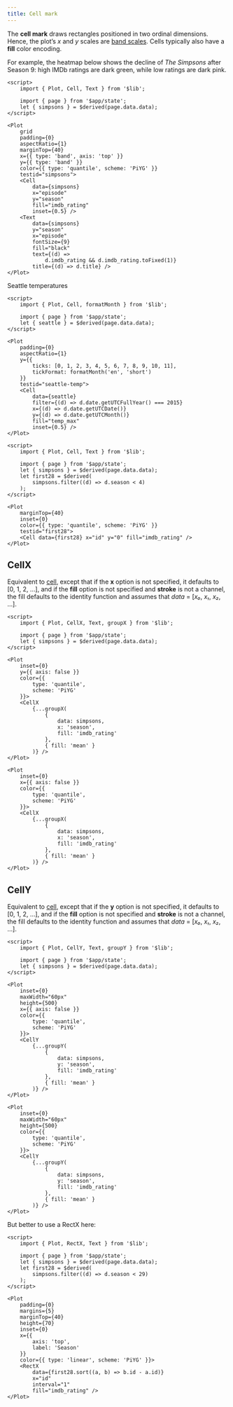 ```yaml
---
title: Cell mark
---
```


The **cell mark** draws rectangles positioned in two ordinal dimensions. Hence, the plot’s _x_ and _y_ scales are [band scales](https://observablehq.com/plot/features/scales). Cells typically also have a **fill** color encoding.

For example, the heatmap below shows the decline of _The Simpsons_ after Season 9: high IMDb ratings are dark green, while low ratings are dark pink.

```svelte live
<script>
    import { Plot, Cell, Text } from '$lib';

    import { page } from '$app/state';
    let { simpsons } = $derived(page.data.data);
</script>

<Plot
    grid
    padding={0}
    aspectRatio={1}
    marginTop={40}
    x={{ type: 'band', axis: 'top' }}
    y={{ type: 'band' }}
    color={{ type: 'quantile', scheme: 'PiYG' }}
    testid="simpsons">
    <Cell
        data={simpsons}
        x="episode"
        y="season"
        fill="imdb_rating"
        inset={0.5} />
    <Text
        data={simpsons}
        y="season"
        x="episode"
        fontSize={9}
        fill="black"
        text={(d) =>
            d.imdb_rating && d.imdb_rating.toFixed(1)}
        title={(d) => d.title} />
</Plot>
```

Seattle temperatures

```svelte live
<script>
    import { Plot, Cell, formatMonth } from '$lib';

    import { page } from '$app/state';
    let { seattle } = $derived(page.data.data);
</script>

<Plot
    padding={0}
    aspectRatio={1}
    y={{
        ticks: [0, 1, 2, 3, 4, 5, 6, 7, 8, 9, 10, 11],
        tickFormat: formatMonth('en', 'short')
    }}
    testid="seattle-temp">
    <Cell
        data={seattle}
        filter={(d) => d.date.getUTCFullYear() === 2015}
        x={(d) => d.date.getUTCDate()}
        y={(d) => d.date.getUTCMonth()}
        fill="temp_max"
        inset={0.5} />
</Plot>
```

```svelte live
<script>
    import { Plot, Cell, Text } from '$lib';

    import { page } from '$app/state';
    let { simpsons } = $derived(page.data.data);
    let first28 = $derived(
        simpsons.filter((d) => d.season < 4)
    );
</script>

<Plot
    marginTop={40}
    inset={0}
    color={{ type: 'quantile', scheme: 'PiYG' }}
    testid="first28">
    <Cell data={first28} x="id" y="0" fill="imdb_rating" />
</Plot>
```

## CellX

Equivalent to [cell](/marks/cell#Cell), except that if the **x** option is not specified, it defaults to \[0, 1, 2, …\], and if the **fill** option is not specified and **stroke** is not a channel, the fill defaults to the identity function and assumes that _data_ = \[_x₀_, _x₁_, _x₂_, …\].

```svelte live
<script>
    import { Plot, CellX, Text, groupX } from '$lib';

    import { page } from '$app/state';
    let { simpsons } = $derived(page.data.data);
</script>

<Plot
    inset={0}
    y={{ axis: false }}
    color={{
        type: 'quantile',
        scheme: 'PiYG'
    }}>
    <CellX
        {...groupX(
            {
                data: simpsons,
                x: 'season',
                fill: 'imdb_rating'
            },
            { fill: 'mean' }
        )} />
</Plot>
```

```svelte -
<Plot
    inset={0}
    x={{ axis: false }}
    color={{
        type: 'quantile',
        scheme: 'PiYG'
    }}>
    <CellX
        {...groupX(
            {
                data: simpsons,
                x: 'season',
                fill: 'imdb_rating'
            },
            { fill: 'mean' }
        )} />
</Plot>
```

## CellY

Equivalent to [cell](/marks/cell#Cell), except that if the **y** option is not specified, it defaults to \[0, 1, 2, …\], and if the **fill** option is not specified and **stroke** is not a channel, the fill defaults to the identity function and assumes that _data_ = \[_x₀_, _x₁_, _x₂_, …\].

```svelte live
<script>
    import { Plot, CellY, Text, groupY } from '$lib';

    import { page } from '$app/state';
    let { simpsons } = $derived(page.data.data);
</script>

<Plot
    inset={0}
    maxWidth="60px"
    height={500}
    x={{ axis: false }}
    color={{
        type: 'quantile',
        scheme: 'PiYG'
    }}>
    <CellY
        {...groupY(
            {
                data: simpsons,
                y: 'season',
                fill: 'imdb_rating'
            },
            { fill: 'mean' }
        )} />
</Plot>
```

```svelte -
<Plot
    inset={0}
    maxWidth="60px"
    height={500}
    color={{
        type: 'quantile',
        scheme: 'PiYG'
    }}>
    <CellY
        {...groupY(
            {
                data: simpsons,
                y: 'season',
                fill: 'imdb_rating'
            },
            { fill: 'mean' }
        )} />
</Plot>
```

But better to use a RectX here:

```svelte 0live
<script>
    import { Plot, RectX, Text } from '$lib';

    import { page } from '$app/state';
    let { simpsons } = $derived(page.data.data);
    let first28 = $derived(
        simpsons.filter((d) => d.season < 29)
    );
</script>

<Plot
    padding={0}
    margins={5}
    marginTop={40}
    height={70}
    inset={0}
    x={{
        axis: 'top',
        label: 'Season'
    }}
    color={{ type: 'linear', scheme: 'PiYG' }}>
    <RectX
        data={first28.sort((a, b) => b.id - a.id)}
        x="id"
        interval="1"
        fill="imdb_rating" />
</Plot>
```
